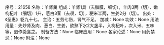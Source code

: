 序号：21658
名称：羊肾羹
组成：羊肾1具（去脂膜，细切），羊肉3两（切），嫩枸杞叶（细切）1升，葱白3茎（去须，切），粳米半两，生姜2分（切）。
出处：《圣惠》卷九十七。
主治：五劳七伤，肾气不足。
加减：None
功效：None
用法用量：先炒肾及肉、葱白、生姜，欲熟下水2大盏半，入枸杞叶，次入米、五味等，煎作羹食之。
制备方法：None
临床应用：None
各家论述：None
用药禁忌：None
附注：None
